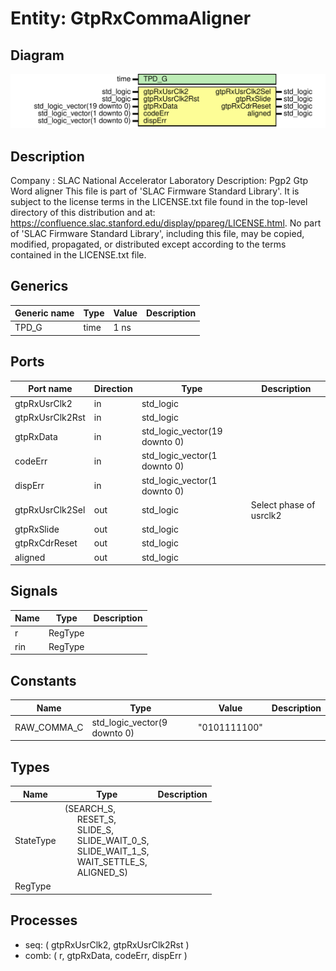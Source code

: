 # Entity: GtpRxCommaAligner

## Diagram

![Diagram](GtpRxCommaAligner.svg "Diagram")
## Description

Company    : SLAC National Accelerator Laboratory
Description: Pgp2 Gtp Word aligner
This file is part of 'SLAC Firmware Standard Library'.
It is subject to the license terms in the LICENSE.txt file found in the
top-level directory of this distribution and at:
   https://confluence.slac.stanford.edu/display/ppareg/LICENSE.html.
No part of 'SLAC Firmware Standard Library', including this file,
may be copied, modified, propagated, or distributed except according to
the terms contained in the LICENSE.txt file.
## Generics

| Generic name | Type | Value | Description |
| ------------ | ---- | ----- | ----------- |
| TPD_G        | time | 1 ns  |             |
## Ports

| Port name       | Direction | Type                          | Description             |
| --------------- | --------- | ----------------------------- | ----------------------- |
| gtpRxUsrClk2    | in        | std_logic                     |                         |
| gtpRxUsrClk2Rst | in        | std_logic                     |                         |
| gtpRxData       | in        | std_logic_vector(19 downto 0) |                         |
| codeErr         | in        | std_logic_vector(1 downto 0)  |                         |
| dispErr         | in        | std_logic_vector(1 downto 0)  |                         |
| gtpRxUsrClk2Sel | out       | std_logic                     | Select phase of usrclk2 |
| gtpRxSlide      | out       | std_logic                     |                         |
| gtpRxCdrReset   | out       | std_logic                     |                         |
| aligned         | out       | std_logic                     |                         |
## Signals

| Name | Type    | Description |
| ---- | ------- | ----------- |
| r    | RegType |             |
|  rin | RegType |             |
## Constants

| Name        | Type                         | Value         | Description |
| ----------- | ---------------------------- | ------------- | ----------- |
| RAW_COMMA_C | std_logic_vector(9 downto 0) |  "0101111100" |             |
## Types

| Name      | Type                                                                                                                                                                                                                                                                                                            | Description |
| --------- | --------------------------------------------------------------------------------------------------------------------------------------------------------------------------------------------------------------------------------------------------------------------------------------------------------------- | ----------- |
| StateType | (SEARCH_S,<br><span style="padding-left:20px"> RESET_S,<br><span style="padding-left:20px"> SLIDE_S,<br><span style="padding-left:20px"> SLIDE_WAIT_0_S,<br><span style="padding-left:20px"> SLIDE_WAIT_1_S,<br><span style="padding-left:20px"> WAIT_SETTLE_S,<br><span style="padding-left:20px"> ALIGNED_S)  |             |
| RegType   |                                                                                                                                                                                                                                                                                                                 |             |
## Processes
- seq: ( gtpRxUsrClk2, gtpRxUsrClk2Rst )
- comb: ( r, gtpRxData, codeErr, dispErr )
